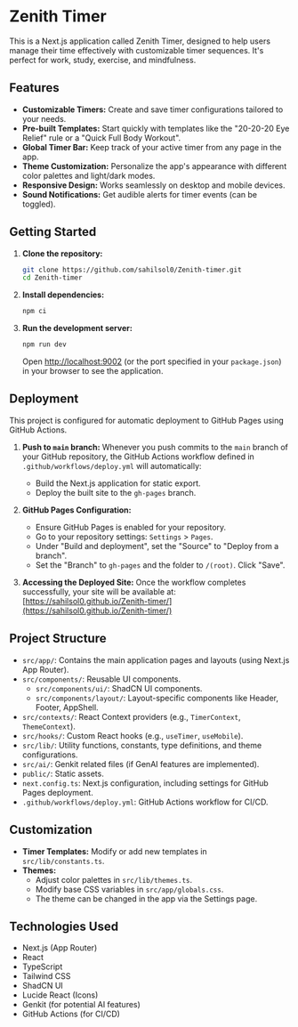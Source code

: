 # Zenith Timer

This is a Next.js application called Zenith Timer, designed to help users manage their time effectively with customizable timer sequences. It's perfect for work, study, exercise, and mindfulness.

## Features

-   **Customizable Timers:** Create and save timer configurations tailored to your needs.
-   **Pre-built Templates:** Start quickly with templates like the "20-20-20 Eye Relief" rule or a "Quick Full Body Workout".
-   **Global Timer Bar:** Keep track of your active timer from any page in the app.
-   **Theme Customization:** Personalize the app's appearance with different color palettes and light/dark modes.
-   **Responsive Design:** Works seamlessly on desktop and mobile devices.
-   **Sound Notifications:** Get audible alerts for timer events (can be toggled).

## Getting Started

1.  **Clone the repository:**
    ```bash
    git clone https://github.com/sahilsol0/Zenith-timer.git
    cd Zenith-timer
    ```

2.  **Install dependencies:**
    ```bash
    npm ci
    ```

3.  **Run the development server:**
    ```bash
    npm run dev
    ```
    Open [http://localhost:9002](http://localhost:9002) (or the port specified in your `package.json`) in your browser to see the application.

## Deployment

This project is configured for automatic deployment to GitHub Pages using GitHub Actions.

1.  **Push to `main` branch:**
    Whenever you push commits to the `main` branch of your GitHub repository, the GitHub Actions workflow defined in `.github/workflows/deploy.yml` will automatically:
    *   Build the Next.js application for static export.
    *   Deploy the built site to the `gh-pages` branch.

2.  **GitHub Pages Configuration:**
    *   Ensure GitHub Pages is enabled for your repository.
    *   Go to your repository settings: `Settings` > `Pages`.
    *   Under "Build and deployment", set the "Source" to "Deploy from a branch".
    *   Set the "Branch" to `gh-pages` and the folder to `/(root)`. Click "Save".

3.  **Accessing the Deployed Site:**
    Once the workflow completes successfully, your site will be available at:
    [https://sahilsol0.github.io/Zenith-timer/](https://sahilsol0.github.io/Zenith-timer/)

## Project Structure

-   `src/app/`: Contains the main application pages and layouts (using Next.js App Router).
-   `src/components/`: Reusable UI components.
    -   `src/components/ui/`: ShadCN UI components.
    -   `src/components/layout/`: Layout-specific components like Header, Footer, AppShell.
-   `src/contexts/`: React Context providers (e.g., `TimerContext`, `ThemeContext`).
-   `src/hooks/`: Custom React hooks (e.g., `useTimer`, `useMobile`).
-   `src/lib/`: Utility functions, constants, type definitions, and theme configurations.
-   `src/ai/`: Genkit related files (if GenAI features are implemented).
-   `public/`: Static assets.
-   `next.config.ts`: Next.js configuration, including settings for GitHub Pages deployment.
-   `.github/workflows/deploy.yml`: GitHub Actions workflow for CI/CD.

## Customization

-   **Timer Templates:** Modify or add new templates in `src/lib/constants.ts`.
-   **Themes:**
    *   Adjust color palettes in `src/lib/themes.ts`.
    *   Modify base CSS variables in `src/app/globals.css`.
    *   The theme can be changed in the app via the Settings page.

## Technologies Used

-   Next.js (App Router)
-   React
-   TypeScript
-   Tailwind CSS
-   ShadCN UI
-   Lucide React (Icons)
-   Genkit (for potential AI features)
-   GitHub Actions (for CI/CD)
